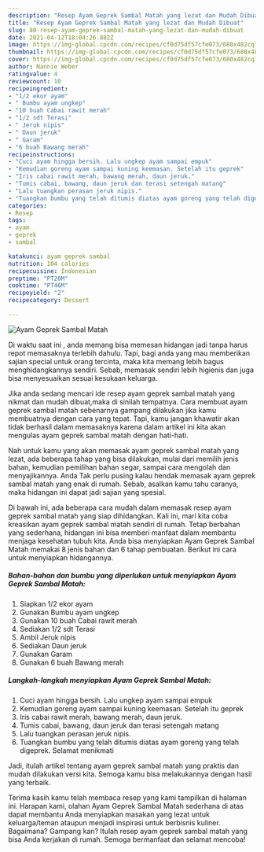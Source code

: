 ```yaml
---
description: "Resep Ayam Geprek Sambal Matah yang lezat dan Mudah Dibuat"
title: "Resep Ayam Geprek Sambal Matah yang lezat dan Mudah Dibuat"
slug: 80-resep-ayam-geprek-sambal-matah-yang-lezat-dan-mudah-dibuat
date: 2021-04-12T18:04:26.882Z
image: https://img-global.cpcdn.com/recipes/cf0d75df57cfe073/680x482cq70/ayam-geprek-sambal-matah-foto-resep-utama.jpg
thumbnail: https://img-global.cpcdn.com/recipes/cf0d75df57cfe073/680x482cq70/ayam-geprek-sambal-matah-foto-resep-utama.jpg
cover: https://img-global.cpcdn.com/recipes/cf0d75df57cfe073/680x482cq70/ayam-geprek-sambal-matah-foto-resep-utama.jpg
author: Nannie Weber
ratingvalue: 4
reviewcount: 10
recipeingredient:
- "1/2 ekor ayam"
- " Bumbu ayam ungkep"
- "10 buah Cabai rawit merah"
- "1/2 sdt Terasi"
- " Jeruk nipis"
- " Daun jeruk"
- " Garam"
- "6 buah Bawang merah"
recipeinstructions:
- "Cuci ayam hingga bersih. Lalu ungkep ayam sampai empuk"
- "Kemudian goreng ayam sampai kuning keemasan. Setelah itu geprek"
- "Iris cabai rawit merah, bawang merah, daun jeruk."
- "Tumis cabai, bawang, daun jeruk dan terasi setengah matang"
- "Lalu tuangkan perasan jeruk nipis."
- "Tuangkan bumbu yang telah ditumis diatas ayam goreng yang telah digeprek. Selamat menikmati"
categories:
- Resep
tags:
- ayam
- geprek
- sambal

katakunci: ayam geprek sambal 
nutrition: 104 calories
recipecuisine: Indonesian
preptime: "PT20M"
cooktime: "PT46M"
recipeyield: "2"
recipecategory: Dessert

---
```



![Ayam Geprek Sambal Matah](https://img-global.cpcdn.com/recipes/cf0d75df57cfe073/680x482cq70/ayam-geprek-sambal-matah-foto-resep-utama.jpg)

Di waktu  saat ini , anda memang bisa memesan hidangan jadi tanpa harus repot memasaknya terlebih dahulu. Tapi, bagi anda yang mau memberikan sajian special untuk orang tercinta, maka kita memang lebih bagus menghidangkannya sendiri. Sebab, memasak sendiri lebih higienis dan juga bisa menyesuaikan sesuai kesukaan keluarga.

Jika anda sedang mencari ide resep ayam geprek sambal matah yang nikmat dan mudah dibuat,maka di sinilah tempatnya. Cara membuat ayam geprek sambal matah  sebenarnya gampang dilakukan jika kamu membuatnya dengan cara yang tepat. Tapi, kamu jangan khawatir akan tidak berhasil dalam memasaknya 
karena dalam artikel ini kita akan mengulas ayam geprek sambal matah dengan hati-hati.  



Nah untuk kamu yang akan memasak ayam geprek sambal matah yang lezat, ada beberapa tahap yang bisa dilakukan, mulai dari memilih jenis bahan, kemudian pemilihan bahan segar, sampai cara mengolah dan menyajikannya. Anda Tak perlu pusing kalau hendak memasak ayam geprek sambal matah yang enak di rumah. Sebab, asalkan kamu  tahu caranya, maka hidangan ini dapat jadi sajian yang spesial.

Di bawah ini, ada beberapa cara mudah dalam memasak resep ayam geprek sambal matah yang siap dihidangkan. Kali ini, mari kita coba kreasikan ayam geprek sambal matah sendiri di rumah. Tetap berbahan yang sederhana, hidangan ini bisa memberi manfaat dalam membantu menjaga kesehatan tubuh kita. Anda bisa menyiapkan Ayam Geprek Sambal Matah memakai 8 jenis bahan dan 6 tahap pembuatan. Berikut ini cara untuk menyiapkan hidangannya.

<!--inarticleads1-->

##### Bahan-bahan dan bumbu yang diperlukan untuk menyiapkan Ayam Geprek Sambal Matah:

1. Siapkan 1/2 ekor ayam
1. Gunakan  Bumbu ayam ungkep
1. Gunakan 10 buah Cabai rawit merah
1. Sediakan 1/2 sdt Terasi
1. Ambil  Jeruk nipis
1. Sediakan  Daun jeruk
1. Gunakan  Garam
1. Gunakan 6 buah Bawang merah




<!--inarticleads2-->

##### Langkah-langkah menyiapkan Ayam Geprek Sambal Matah:

1. Cuci ayam hingga bersih. Lalu ungkep ayam sampai empuk
1. Kemudian goreng ayam sampai kuning keemasan. Setelah itu geprek
1. Iris cabai rawit merah, bawang merah, daun jeruk.
1. Tumis cabai, bawang, daun jeruk dan terasi setengah matang
1. Lalu tuangkan perasan jeruk nipis.
1. Tuangkan bumbu yang telah ditumis diatas ayam goreng yang telah digeprek. Selamat menikmati




Jadi, itulah artikel tentang  ayam geprek sambal matah  yang praktis dan mudah dilakukan versi kita. Semoga kamu bisa melakukannya dengan hasil yang terbaik. 

Terima kasih kamu telah membaca resep yang kami tampilkan di halaman ini. Harapan kami, olahan  Ayam Geprek Sambal Matah sederhana di atas dapat membantu Anda menyiapkan masakan yang lezat untuk keluarga/teman ataupun menjadi inspirasi untuk berbisnis kuliner. Bagaimana? Gampang kan? Itulah resep ayam geprek sambal matah yang bisa Anda kerjakan di rumah. Semoga bermanfaat dan selamat mencoba!

